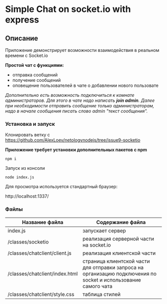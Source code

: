 ﻿# Simple Chat on socket.io with express
## Описание
Приложение демонстрирует возможности взаимодействия в реальном времени с Socket.io

**Простой чат с функциями:**

* отправка сообщений
* получение сообщений
* оповещение пользователей в чате о добавлении нового пользовате

_Дополнительно есть возможность подключиться к комнате администраторов. Для этого в чате надо написать **join admin**. Далее при необходимости отправить сообщение только администраторам, надо в начале сообщения писать слово *admin* "текст сообщения"._

### Установка и запуск
Клонировать ветку с https://github.com/AlexLoev/netologynodejs/tree/issue9-socketio


**Приложение требует установки дополнительных пакетов с npm**

`npm i`

Запуск из консоли

`node index.js` 

Для просмотра используется стандартный браузер: 

http://localhost:1337/


### Файлы

Название файла                  | Содержание файла
--------------------------------|--------------------------------------------------
index.js                        | запускает сервер
/classes/socketio               | реализация серверной части на socket.io
/classes/chatclient/client.js   | реализация клиентской части
/classes/chatclient/index.html  | страница клиентской части для отправки запроса на организацию подключения по socket и использование самого чата
/classes/chatclient/style.css   | таблица стилей